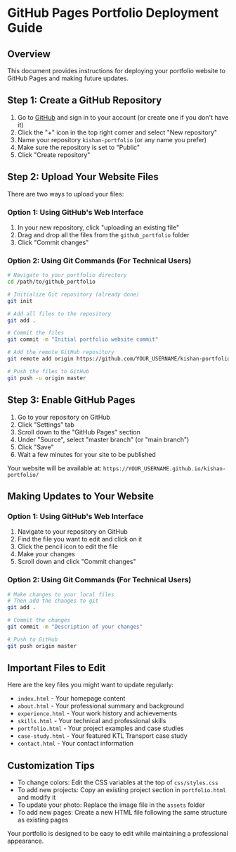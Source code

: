 # GitHub Pages Portfolio Deployment Guide

## Overview
This document provides instructions for deploying your portfolio website to GitHub Pages and making future updates.

## Step 1: Create a GitHub Repository
1. Go to [GitHub](https://github.com) and sign in to your account (or create one if you don't have it)
2. Click the "+" icon in the top right corner and select "New repository"
3. Name your repository `kishan-portfolio` (or any name you prefer)
4. Make sure the repository is set to "Public"
5. Click "Create repository"

## Step 2: Upload Your Website Files
There are two ways to upload your files:

### Option 1: Using GitHub's Web Interface
1. In your new repository, click "uploading an existing file"
2. Drag and drop all the files from the `github_portfolio` folder
3. Click "Commit changes"

### Option 2: Using Git Commands (For Technical Users)
```bash
# Navigate to your portfolio directory
cd /path/to/github_portfolio

# Initialize Git repository (already done)
git init

# Add all files to the repository
git add .

# Commit the files
git commit -m "Initial portfolio website commit"

# Add the remote GitHub repository
git remote add origin https://github.com/YOUR_USERNAME/kishan-portfolio.git

# Push the files to GitHub
git push -u origin master
```

## Step 3: Enable GitHub Pages
1. Go to your repository on GitHub
2. Click "Settings" tab
3. Scroll down to the "GitHub Pages" section
4. Under "Source", select "master branch" (or "main branch")
5. Click "Save"
6. Wait a few minutes for your site to be published

Your website will be available at: `https://YOUR_USERNAME.github.io/kishan-portfolio/`

## Making Updates to Your Website

### Option 1: Using GitHub's Web Interface
1. Navigate to your repository on GitHub
2. Find the file you want to edit and click on it
3. Click the pencil icon to edit the file
4. Make your changes
5. Scroll down and click "Commit changes"

### Option 2: Using Git Commands (For Technical Users)
```bash
# Make changes to your local files
# Then add the changes to git
git add .

# Commit the changes
git commit -m "Description of your changes"

# Push to GitHub
git push origin master
```

## Important Files to Edit

Here are the key files you might want to update regularly:

- `index.html` - Your homepage content
- `about.html` - Your professional summary and background
- `experience.html` - Your work history and achievements
- `skills.html` - Your technical and professional skills
- `portfolio.html` - Your project examples and case studies
- `case-study.html` - Your featured KTL Transport case study
- `contact.html` - Your contact information

## Customization Tips

- To change colors: Edit the CSS variables at the top of `css/styles.css`
- To add new projects: Copy an existing project section in `portfolio.html` and modify it
- To update your photo: Replace the image file in the `assets` folder
- To add new pages: Create a new HTML file following the same structure as existing pages

Your portfolio is designed to be easy to edit while maintaining a professional appearance.
